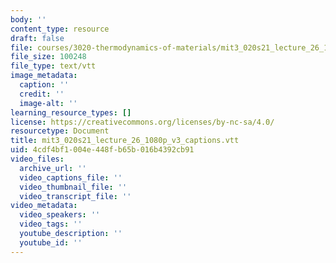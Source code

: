 ```yaml
---
body: ''
content_type: resource
draft: false
file: courses/3020-thermodynamics-of-materials/mit3_020s21_lecture_26_1080p_v3_captions.vtt
file_size: 100248
file_type: text/vtt
image_metadata:
  caption: ''
  credit: ''
  image-alt: ''
learning_resource_types: []
license: https://creativecommons.org/licenses/by-nc-sa/4.0/
resourcetype: Document
title: mit3_020s21_lecture_26_1080p_v3_captions.vtt
uid: 4cdf4bf1-004e-448f-b65b-016b4392cb91
video_files:
  archive_url: ''
  video_captions_file: ''
  video_thumbnail_file: ''
  video_transcript_file: ''
video_metadata:
  video_speakers: ''
  video_tags: ''
  youtube_description: ''
  youtube_id: ''
---
```

